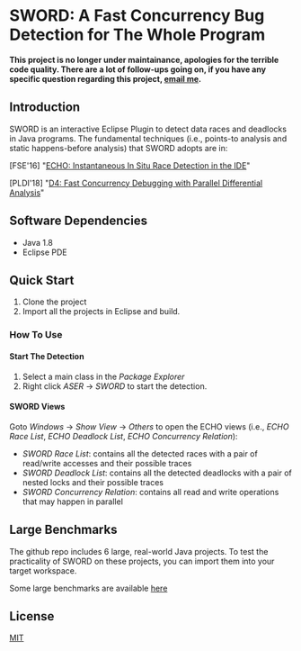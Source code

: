 # SWORD: A Fast Concurrency Bug Detection for The Whole Program
**This project is no longer under maintainance, apologies for the terrible code quality. There are a lot of follow-ups going on, if you have any specific question regarding this project, [email me](mailto:liyzunique@gmail.com).**

## Introduction
SWORD is an interactive Eclipse Plugin to detect data races and deadlocks in Java programs. The fundamental techniques (i.e., points-to analysis and static happens-before analysis) that SWORD adopts are in: 

[FSE'16] "[ECHO: Instantaneous In Situ Race Detection in the IDE](https://parasol.tamu.edu/~jeff/academic/echo.pdf)"

[PLDI'18] "[D4: Fast Concurrency Debugging with Parallel Differential Analysis](https://parasol.tamu.edu/~jeff/d4.pdf)"

## Software Dependencies
- Java 1.8 
- Eclipse PDE

## Quick Start
1. Clone the project
2. Import all the projects in Eclipse and build.

### How To Use
#### Start The Detection
1. Select a main class in the _Package Explorer_ 
2. Right click _ASER_ -> _SWORD_ to start the detection. 

#### SWORD Views
Goto _Windows_ -> _Show View_ -> _Others_ to open the ECHO views (i.e., _ECHO Race List_, _ECHO Deadlock List_, _ECHO Concurrency Relation_):
  * _SWORD Race List_: contains all the detected races with a pair of read/write accesses and their possible traces
  * _SWORD Deadlock List_: contains all the detected deadlocks with a pair of nested locks and their possible traces
  * _SWORD Concurrency Relation_: contains all read and write operations that may happen in parallel

## Large Benchmarks
The github repo includes 6 large, real-world Java projects. To test the practicality of SWORD on these projects, you can import them into your target workspace. 

Some large benchmarks are available [here](https://github.com/funemy/echo-benchmark)

## License
[MIT](LICENSE)
